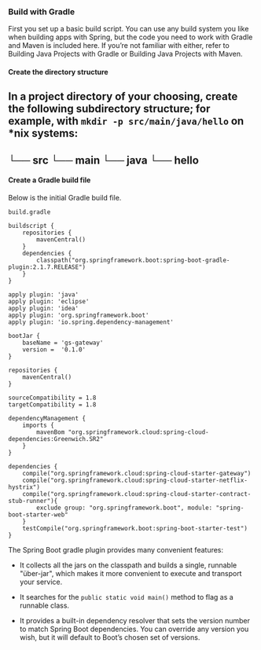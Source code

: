 ### Build with Gradle

First you set up a basic build script. You can use any build system you like when building apps with Spring, but the code you need to work with Gradle and Maven is included here. If you’re not familiar with either, refer to Building Java Projects with Gradle or Building Java Projects with Maven.

#### Create the directory structure
In a project directory of your choosing, create the following subdirectory structure; for example, with `mkdir -p src/main/java/hello` on *nix systems:
---
└── src
    └── main
        └── java
            └── hello
---
#### Create a Gradle build file

Below is the initial Gradle build file.

`build.gradle`

```copy
buildscript {
    repositories {
        mavenCentral()
    }
    dependencies {
        classpath("org.springframework.boot:spring-boot-gradle-plugin:2.1.7.RELEASE")
    }
}

apply plugin: 'java'
apply plugin: 'eclipse'
apply plugin: 'idea'
apply plugin: 'org.springframework.boot'
apply plugin: 'io.spring.dependency-management'

bootJar {
    baseName = 'gs-gateway'
    version =  '0.1.0'
}

repositories {
    mavenCentral()
}

sourceCompatibility = 1.8
targetCompatibility = 1.8

dependencyManagement {
    imports {
        mavenBom "org.springframework.cloud:spring-cloud-dependencies:Greenwich.SR2"
    }
}

dependencies {
    compile("org.springframework.cloud:spring-cloud-starter-gateway")
    compile("org.springframework.cloud:spring-cloud-starter-netflix-hystrix")
    compile("org.springframework.cloud:spring-cloud-starter-contract-stub-runner"){
        exclude group: "org.springframework.boot", module: "spring-boot-starter-web"
    }
    testCompile("org.springframework.boot:spring-boot-starter-test")
}
```

The Spring Boot gradle plugin provides many convenient features:

- It collects all the jars on the classpath and builds a single, runnable "über-jar", which makes it more convenient to execute and transport your service.

- It searches for the `public static void main()` method to flag as a runnable class.

- It provides a built-in dependency resolver that sets the version number to match Spring Boot dependencies. You can override any version you wish, but it will default to Boot’s chosen set of versions.